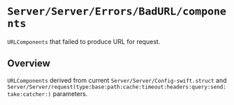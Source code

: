 # ``Server/Server/Errors/BadURL/components``

`URLComponents` that failed to produce URL for request.

## Overview

`URLComponents` derived from current ``Server/Server/Config-swift.struct`` and ``Server/Server/request(type:base:path:cache:timeout:headers:query:send:take:catcher:)`` parameters. 

